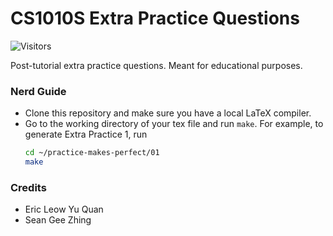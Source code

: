 # CS1010S Extra Practice Questions
![Visitors](https://visitor-badge.laobi.icu/badge?page_id=RussellDash332/practice-makes-perfect)

Post-tutorial extra practice questions. Meant for educational purposes.

### Nerd Guide
- Clone this repository and make sure you have a local LaTeX compiler.
- Go to the working directory of your tex file and run `make`. For example, to generate Extra Practice 1, run
    ```sh
    cd ~/practice-makes-perfect/01
    make
    ```

### Credits
- Eric Leow Yu Quan
- Sean Gee Zhing